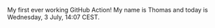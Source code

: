 My first ever working GitHub Action!
My name is Thomas and today is Wednesday, 3 July, 14:07 CEST. 
